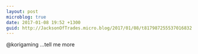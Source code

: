 ```yaml
---
layout: post
microblog: true
date: 2017-01-08 19:52 +1300
guid: http://JacksonOfTrades.micro.blog/2017/01/08/t817987255537016832.html
---
```

@korigaming ...tell me more
